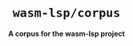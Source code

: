<div align="center">
  <h1><code>wasm-lsp/corpus</code></h1>
  <p>
    <strong>A corpus for the wasm-lsp project</strong>
  </p>
</div>
